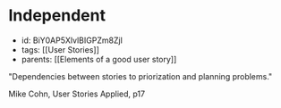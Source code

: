# Independent
* id: BiY0AP5XlvlBIGPZm8ZjI
* tags: [[User Stories]]
* parents: [[Elements of a good user story]]

"Dependencies between stories to priorization and planning problems."

Mike Cohn, User Stories Applied, p17